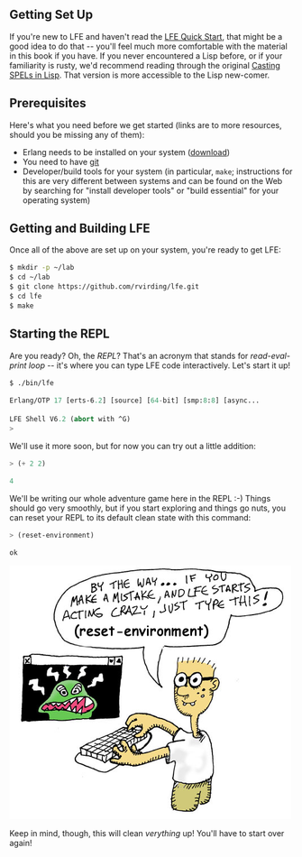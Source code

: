 ## Getting Set Up

If you're new to LFE and haven't read the [LFE Quick Start](http://lfe.gitbooks.io/quick-start/content/), that might be a
good idea to do that -- you'll feel much more comfortable with the material in
this book if you have. If you never encountered a Lisp before, or if your
familiarity is rusty, we'd recommend reading through the original [Casting
SPELs in Lisp](http://www.lisperati.com/casting.html). That version is more
accessible to the Lisp new-comer.

## Prerequisites

Here's what you need before we get started (links are to more resources,
should you be missing any of them):
 * Erlang needs to be installed on your system ([download](https://www.erlang-solutions.com/downloads/download-erlang-otp))
 * You need to have [git](http://git-scm.com/downloads)
 * Developer/build tools for your system (in particular, ``make``; instructions for this are very different between systems and can be found on the Web by searching for "install developer tools" or "build essential" for your operating system)


## Getting and Building LFE

Once all of the above are set up on your system, you're ready to get LFE:

```bash
$ mkdir -p ~/lab
$ cd ~/lab
$ git clone https://github.com/rvirding/lfe.git
$ cd lfe
$ make
```

## Starting the REPL

Are you ready? Oh, the *REPL*? That's an acronym that stands for *read-eval-print loop* -- it's where you can type LFE code interactively. Let's start it up!

```bash
$ ./bin/lfe
```
```lisp
Erlang/OTP 17 [erts-6.2] [source] [64-bit] [smp:8:8] [async...

LFE Shell V6.2 (abort with ^G)
>
```

We'll use it more soon, but for now you can try out a little addition:

```lisp
> (+ 2 2)
```
```lisp
4
```

We'll be writing our whole adventure game here in the REPL :-) Things should go very smoothly, but if you start exploring and things go nuts, you can reset your REPL to its default clean state with this command:

```lisp
> (reset-environment)
```
```lisp
ok
```

![](../images/reset.jpg)

Keep in mind, though, this will clean *verything* up! You'll have to start over again!
